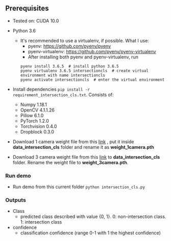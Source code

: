 ## Prerequisites
- Tested on: CUDA 10.0
- Python 3.6
    - It's recommended to use a virtualenv, if possible. What I use:
        - pyenv: https://github.com/pyenv/pyenv
        - pyenv-virtualenv: https://github.com/pyenv/pyenv-virtualenv
        - After installing both pyenv and pyenv-virtualenv, run
        ```
        pyenv install 3.6.5  # install python 3.6.5
        pyenv virtualenv 3.6.5 intersectioncls  # create virtual environment with name intersectioncls
        pyenv activate intersectioncls  # enter the virtual environment
        ```
- Install dependencies `pip install -r requirement_intersection_cls.txt`. Consists of:
    - Numpy 1.18.1
    - OpenCV 4.1.1.26
    - Pillow 6.1.0
    - PyTorch 1.2.0
    - Torchvision 0.4.0
    - Dropblock 0.3.0
    
- Download 1 camera weight file from this 
[link](https://drive.google.com/file/d/1iNyxXq_Ex01kbCBukpHNo8T_m0gyzXpN/view?usp=sharing) 
, put it inside **data_intersection_cls** folder and rename it as **weight_1camera.pth**

- Download 3 camera weight file from this [link](https://drive.google.com/file/d/1BF8YNGHVPPGkFdiIxyzTBxQgFfpfIRy7/view?usp=sharing) to **data_intersection_cls** folder. Rename the weight file to **weight_3camera.pth**.
    
### Run demo
- Run demo from this current folder `python intersection_cls.py`

### Outputs
- Class
    - predicted class described with value {0, 1}. 0: non-intersection class. 1: intersection class
- confidence
    - classification confidence (range 0-1 with 1 the highest confidence)


    
